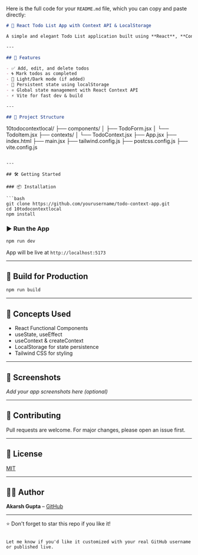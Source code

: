 Here is the full code for your `README.md` file, which you can copy and paste directly:

```markdown
# 📝 React Todo List App with Context API & LocalStorage

A simple and elegant Todo List application built using **React**, **Context API**, and **LocalStorage** to persist your tasks. Styled with **Tailwind CSS** and bundled via **Vite** for blazing fast development.

---

## 🚀 Features

- ✅ Add, edit, and delete todos  
- 🌀 Mark todos as completed  
- 🌙 Light/Dark mode (if added)  
- 💾 Persistent state using localStorage  
- ⚛️ Global state management with React Context API  
- ⚡ Vite for fast dev & build  

---

## 📂 Project Structure

```

10todocontextlocal/
├── components/
│   ├── TodoForm.jsx
│   └── TodoItem.jsx
├── contexts/
│   └── TodoContext.jsx
├── App.jsx
├── index.html
├── main.jsx
├── tailwind.config.js
├── postcss.config.js
├── vite.config.js

````

---

## 🛠️ Getting Started

### 📦 Installation

```bash
git clone https://github.com/yourusername/todo-context-app.git
cd 10todocontextlocal
npm install
````

### ▶️ Run the App

```bash
npm run dev
```

App will be live at `http://localhost:5173`

---

## 🧪 Build for Production

```bash
npm run build
```

---

## 🧠 Concepts Used

* React Functional Components
* useState, useEffect
* useContext & createContext
* LocalStorage for state persistence
* Tailwind CSS for styling

---

## 📸 Screenshots

*Add your app screenshots here (optional)*

---

## 🤝 Contributing

Pull requests are welcome. For major changes, please open an issue first.

---

## 📄 License

[MIT](LICENSE)

---

## 🙋‍♂️ Author

**Akarsh Gupta** – [GitHub](https://github.com/yourusername)

---

⭐ Don't forget to star this repo if you like it!

```

Let me know if you'd like it customized with your real GitHub username or published live.
```
